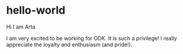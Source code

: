# hello-world

Hi I am Arta

I am very excited to be working for ODK. It is such a privilege! I really appreciate the loyalty and enthusiasm (and pride!).
